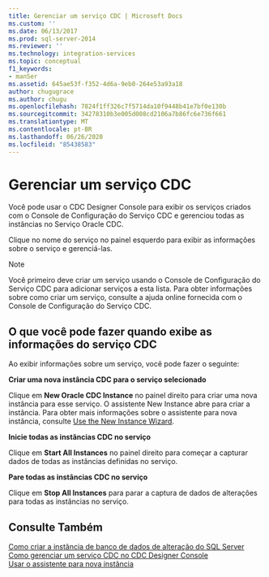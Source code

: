 ```yaml
---
title: Gerenciar um serviço CDC | Microsoft Docs
ms.custom: ''
ms.date: 06/13/2017
ms.prod: sql-server-2014
ms.reviewer: ''
ms.technology: integration-services
ms.topic: conceptual
f1_keywords:
- manSer
ms.assetid: 645ae53f-f352-4d6a-9eb0-264e53a93a18
author: chugugrace
ms.author: chugu
ms.openlocfilehash: 7824f1ff326c7f5714da10f9448b41e7bf0e130b
ms.sourcegitcommit: 34278310b3e005d008cd2106a7b86fc6e736f661
ms.translationtype: MT
ms.contentlocale: pt-BR
ms.lasthandoff: 06/26/2020
ms.locfileid: "85438583"
---
```

# <a name="manage-a-cdc-service"></a>Gerenciar um serviço CDC
  Você pode usar o CDC Designer Console para exibir os serviços criados com o Console de Configuração do Serviço CDC e gerenciou todas as instâncias no Serviço Oracle CDC.  
  
 Clique no nome do serviço no painel esquerdo para exibir as informações sobre o serviço e gerenciá-las.  
  
> [!NOTE]  
>  Você primeiro deve criar um serviço usando o Console de Configuração do Serviço CDC para adicionar serviços a esta lista. Para obter informações sobre como criar um serviço, consulte a ajuda online fornecida com o Console de Configuração do Serviço CDC.  
  
## <a name="what-you-can-do-when-you-display-the-cdc-service-information"></a>O que você pode fazer quando exibe as informações do serviço CDC  
 Ao exibir informações sobre um serviço, você pode fazer o seguinte:  
  
 **Criar uma nova instância CDC para o serviço selecionado**  
  
 Clique em **New Oracle CDC Instance** no painel direito para criar uma nova instância para esse serviço. O assistente New Instance abre para criar a instância. Para obter mais informações sobre o assistente para nova instância, consulte [Use the New Instance Wizard](use-the-new-instance-wizard.md).  
  
 **Inicie todas as instâncias CDC no serviço**  
  
 Clique em **Start All Instances** no painel direito para começar a capturar dados de todas as instâncias definidas no serviço.  
  
 **Pare todas as instâncias CDC no serviço**  
  
 Clique em **Stop All Instances** para parar a captura de dados de alterações para todas as instâncias no serviço.  
  
## <a name="see-also"></a>Consulte Também  
 [Como criar a instância de banco de dados de alteração do SQL Server](how-to-create-the-sql-server-change-database-instance.md)   
 [Como gerenciar um serviço CDC no CDC Designer Console](how-to-manage-a-cdc-service-from-the-cdc-designer-console.md)   
 [Usar o assistente para nova instância](use-the-new-instance-wizard.md)  
  
  
